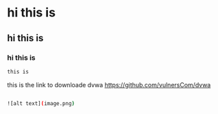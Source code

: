 # hi this is 
## hi this is 
### hi this is 
```bash
this is  
```
this is the link to downloade dvwa https://github.com/vulnersCom/dvwa

```bash

![alt text](image.png)